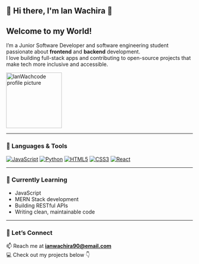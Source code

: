 ## 👋 Hi there, I'm Ian Wachira 👋
##   Welcome to my World!
 
I’m a Junior Software Developer and software engineering student passionate about **frontend** and **backend** development.  
I love building full-stack apps and contributing to open-source projects that make tech more inclusive and accessible.



<P><img src="https://avatars.githubusercontent.com/IanWachcode" width="150" alt="IanWachcode profile picture" align="center" /></P>


---

### 🧠 Languages & Tools
[![JavaScript](https://img.shields.io/badge/JavaScript-F7DF1E?logo=javascript&logoColor=000&style=for-the-badge)](https://developer.mozilla.org/en-US/docs/Web/JavaScript)
[![Python](https://img.shields.io/badge/Python-3776AB?logo=python&logoColor=fff&style=for-the-badge)](https://www.python.org/)
[![HTML5](https://img.shields.io/badge/HTML5-E34F26?logo=html5&logoColor=fff&style=for-the-badge)](https://developer.mozilla.org/en-US/docs/Web/HTML)
[![CSS3](https://img.shields.io/badge/CSS3-1572B6?logo=css3&logoColor=fff&style=for-the-badge)](https://developer.mozilla.org/en-US/docs/Web/CSS)
[![React](https://img.shields.io/badge/React-20232A?logo=react&logoColor=61DAFB&style=for-the-badge)](https://react.dev/)

---

### 🌱 Currently Learning
- JavaScript
- MERN Stack development  
- Building RESTful APIs  
- Writing clean, maintainable code  

---

### 💬 Let’s Connect
📫 Reach me at **ianwachira90@email.com**  
💻 Check out my projects below 👇
